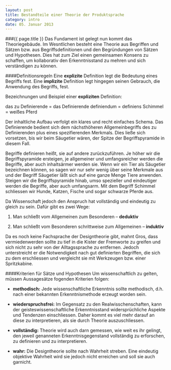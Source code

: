 ```yaml
---
layout: post
title: Bestandteile einer Theorie der Produktsprache
category: intro
date: 05. Januar 2013
---
```


###{{ page.title }}
Das Fundament ist gelegt nun kommt das Theoriegebäude. Im Wesntlichen besteht eine Theorie aus Begriffen und Sätzen bzw. aus Begriffsdefinitionen und den Begründungen von Sätzen und Hypothesen. Dies hat zum Ziel einen gemeinsamen Konsens zu schaffen, um kollaborativ den Erkenntnisstand zu mehren und sich verständigen zu können.

####Definitionsregeln
Eine __explizite__ Definition legt die Bedeutung eines Begriffs fest.
Eine __implizite__ Definition legt hingegen seinen Gebrauch, die Anwendung des Begriffs, fest.

Bezeichnungen und Beispiel einer __expliziten__ Definition:

  das zu Definierende = das Definierende
  definiendum     = definiens
  Schimmel      = weißes Pferd

Der inhaltliche Aufbau verfolgt ein klares und recht einfaches Schema. Das Definierende bedient sich dem nächsthöheren Allgemeinbegriffs des zu Definierenden plus eines spezifierenden Merkmals. Dies ließe sich vorsetzen, bis wir beim Säugetier wären, der Spitze der Begriffspyramide in diesem Fall. 

Begriffe definieren heißt, sie auf andere zurückzuführen. Je höher wir die Begriffspyramide ersteigen, je allgemeiner und umfangsreicher werden die Begriffe, aber auch inhaltsärmer werden sie. Wenn wir ein Tier als Säugetier bezeichnen können, so sagen wir nur sehr wenig über seine Merkmale aus und der Begriff Säugetier läßt sich auf eine ganze Menge Tiere anwenden. Steigen wir die Begriffspyramide hinab, umso spezieller und eindeutiger werden die Begriffe, aber auch umfangsarm. Mit dem Begriff Schimmel schliessen wir Hunde, Katzen, Fische und sogar schwarze Pferde aus.

Da Wissenschaft jedoch den Anspruch hat vollständig und eindeutig zu gleich zu sein. Dafür gibt es zwei Wege:

1.  Man schließt vom Allgemeinen zum Besonderen – __deduktiv__

2.  Man schließt vom Besonderen schrittweise zum Allgemeinen – __induktiv__

Da es noch keine Fachsprache der Designtheorie gibt, mahnt Gros, dass vermiedenwerden sollte zu tief in die Kister der Fremworte zu greifen und sich nicht zu sehr von der Alltagssprache zu entfernen. Jedoch unterstreicht er die Notwendigkeit nach gut definierten Begriffen, die sich zu dem erschliessen und vergleicht sie mit Werkzeugen bzw. einer Spritzkabine.

####Kriterien für Sätze und Hypothesen
Um wissenschaftlich zu gelten, müssen Aussagesätze fogenden Kriterien folgen:

* __methodisch:__ Jede wissenschaftliche Erkenntnis sollte methodisch, d.h. nach einer bekannten Erkenntnismethode erzeugt worden sein.

* __wiederspruchsfrei:__ Im Gegensatz zu den Realwisschenschaften, kann der geisteswissenschaftliche Erkenntnisstand widersprüchliche Aspekte und Tendenzen einschliessen. Daher kommt es viel mehr darauf an diese zu interpretieren, als sie durch Theorie auszuschliessen.

* __vollständig:__ Theorie wird auch darn gemessen, wie weit es ihr gelingt, den jeweil genanneten Erkenntnisgegenstand vollständig zu erforschen, zu definieren und zu interpretieren.

* __wahr:__ Die Designtheorie sollte nach Wahrheit streben. Eine eindeutig objektive Wahrheit wird sie jedoch nicht erreichen und soll sie auch garnicht.